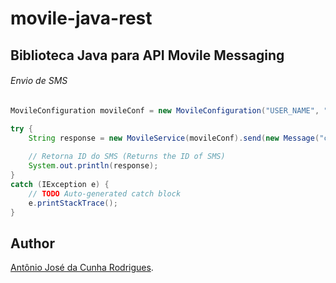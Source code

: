 # movile-java-rest
## Biblioteca Java para API Movile Messaging
###### Envio de SMS


```java
MovileConfiguration movileConf = new MovileConfiguration("USER_NAME", "AUTH_TOKEN");

try {
	String response = new MovileService(movileConf).send(new Message("cellphone", "Message\nof SMS"));
	
	// Retorna ID do SMS (Returns the ID of SMS)
	System.out.println(response);
}
catch (IException e) {
	// TODO Auto-generated catch block
	e.printStackTrace();
}
```


## Author

[Antônio José da Cunha Rodrigues](https://github.com/ajcRodrigues).

